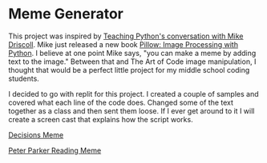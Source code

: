 # Meme Generator

This project was inspired by [Teaching Python's conversation with Mike Driscoll](https://www.teachingpython.fm/66). Mike just released a new book [Pillow: Image Processing with Python](https://leanpub.com/pillow). I believe at one point Mike says, "you can make a meme by adding text to the image." Between that and The Art of Code image manipulation, I thought that would be a perfect little project for my middle school coding students.

I decided to go with replit for this project. I created a couple of samples and covered what each line of the code does. Changed some of the text together as a class and then sent them loose. If I ever get around to it I will create a screen cast that explains how the script works.

[Decisions Meme](https://replit.com/@MrHelmstedter/decisionsmeme#main.py)

[Peter Parker Reading Meme](https://replit.com/@MrHelmstedter/peterparkermeme#main.py)
